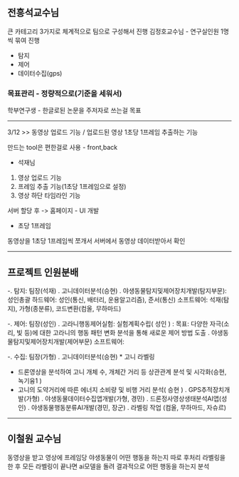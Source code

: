 ## 전흥석교수님
큰 카테고리 3가지로 체계적으로 팀으로 구성해서 진행
김정호교수님 - 연구실인원 1명씩 묶여 진행
- 탐지
- 제어
- 데이터수집(gps)

### 목표관리 - 정량적으로(기준을 세워서)
학부연구생 - 한글로된 논문을 주저자로 쓰는걸 목표

---


3/12 >> 동영상 업로드 기능 / 업로드된 영상 1초당 1프레임 추출하는 기능 

만드는 tool은 편한걸로 사용 - front,back

- 석재님
1. 영상 업로드 기능
2. 프레임 추출 기능(1초당 1프레임으로 설정)
3. 영상 하단 타임라인 기능


서버 할당 후 -> 홈페이지 - UI 개발  
- 초당 1프레임 

동영상을 1초당 1프레임씩 쪼개서
서버에서 동영상 데이터받아서 확인

---
## 프로젝트 인원분배
-. 탐지: 팀장(석재)   . 고니데이터분석(승현)
   . 야생동물탐지및제어장치개발(탐지부문): 성인총괄
하드웨어: 성인(통신, 배터리, 운용알고리즘), 준서(통신)
소프트웨어: 석재(탐지), 가형(종분류), 코드변환(컴올, 무하마드)

-. 제어: 팀장(성인)
   . 고라니행동제어실험: 실험계획수립( 성인 )
: 목표: 다양한 자극(소리, 빛 등)에 대한 고라니의 행동 패턴 변화 분석을 통해 새로운 제어 방법 도출
   . 야생동물탐지및제어장치개발(제어부문)
소프트웨어:

-. 수집: 팀장(가형)
   . 고니데이터분석(승현)
    * 고니 라벨링
  * 드론영상을 분석하여 고니 개체 수, 개체간 거리 등 상관관계 분석 및 시각화(승현, 녹기융1 )
* 고니의 도약거리에 따른 에너지 소비량 및 비행 거리 분석( 승현 )
   . GPS추적장치개발(가형)
   . 야생동물데이터수집앱개발(가형, 경민)
   . 드론정사영상생태분석AI앱(성인)
   . 야생동물행동분류AI개발(경민, 장군)
   . 라벨링 작업 (컴올, 무하마드, 자슈르)
---
## 이철원 교수님
동영상을 받고 영상에 프레임당 야생동물이 어떤 행동을 하는지 따로 후처리 라벨링을 한 후 모든 라벨링이 끝나면 ai모델을 돌려 결과적으로 어떤 행동을 하는지 분석 


